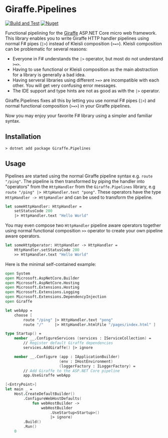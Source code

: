 # Giraffe.Pipelines

[![Build and Test](https://github.com/dbrattli/Giraffe.Pipelines/actions/workflows/build-and-test.yml/badge.svg)](https://github.com/dbrattli/Giraffe.Pipelines/actions/workflows/build-and-test.yml)
[![Nuget](https://img.shields.io/nuget/vpre/Giraffe.Pipelines)](https://www.nuget.org/packages/Giraffe.Pipelines/)


Functional pipelining for the
[Giraffe](https://github.com/giraffe-fsharp/Giraffe) ASP.NET Core micro
web framework. This library enables you to write Giraffe HTTP handler
pipelines using normal F# pipes (`|>`) instead of Kleisli composition
(`>=>`). Kleisli composition can be problematic for several reasons:

- Everyone in F# understands the `|>` operator, but most do not
  understand `>=>`.
- Having to use functional or Kleisli composition as the main
  abstraction for a library is generally a bad idea.
- Having serveral libraries using different `>=>` are incompatible with
  each other. You will get very confusing error messages.
- The IDE support and type hints are not as good as with the `|>`
  operator.

Giraffe.Pipelines fixes all this by letting you use normal F# pipes
(`|>`) and normal functional composition (`>=>`) in your Giraffe
pipelines.

Now you may enjoy your favorite F# library using a simpler and familiar
syntax.

## Installation

```console
> dotnet add package Giraffe.Pipelines
```

## Usage

Pipelines are started using the normal Giraffe pipeline syntax e.g.
`route "/ping"`. The pipeline is then transformed by piping the handler
into "operators" from the `HttpHandler` from the `Giraffe.Pipelines`
library, e.g `route "/ping" |> HttpHandler.text "pong"`. These operators
have the type `HttpHandler -> HttpHandler` and can be used to transform
the pipeline.

```fsharp
let someHttpHandler: HttpHandler =
    setStatusCode 200
    |> HttpHandler.text "Hello World"
```

You may even compose two `HttpHandler` pipeline aware operators together 
using normal functional composition `>>` operator to create your own 
pipeline aware operators.

```fsharp
let someHttpOperator: HttpHandler -> HttpHandler =
    HttpHandler.setStatusCode 200
    >> HttpHandler.text "Hello World"
```

Here is the minimal self-contained example:

```fsharp
open System
open Microsoft.AspNetCore.Builder
open Microsoft.AspNetCore.Hosting
open Microsoft.Extensions.Hosting
open Microsoft.Extensions.Logging
open Microsoft.Extensions.DependencyInjection
open Giraffe

let webApp =
    choose [
        route "/ping" |> HttpHandler.text "pong"
        route "/"     |> HttpHandler.htmlFile "/pages/index.html" ]

type Startup() =
    member __.ConfigureServices (services : IServiceCollection) =
        // Register default Giraffe dependencies
        services.AddGiraffe() |> ignore

    member __.Configure (app : IApplicationBuilder)
                        (env : IHostEnvironment)
                        (loggerFactory : ILoggerFactory) =
        // Add Giraffe to the ASP.NET Core pipeline
        app.UseGiraffe webApp

[<EntryPoint>]
let main _ =
    Host.CreateDefaultBuilder()
        .ConfigureWebHostDefaults(
            fun webHostBuilder ->
                webHostBuilder
                    .UseStartup<Startup>()
                    |> ignore)
        .Build()
        .Run()
    0
```
